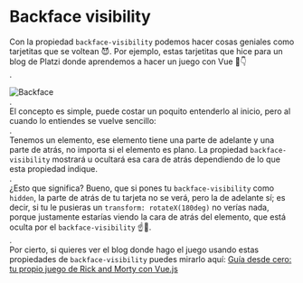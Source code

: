 # Backface visibility
Con la propiedad `backface-visibility` podemos hacer cosas geniales como tarjetitas que se voltean 😈. Por ejemplo, estas tarjetitas que hice para un blog de Platzi donde aprendemos a hacer un juego con Vue 👀👇  
.  

![Backface](https://media.giphy.com/media/pdJ4jhBTW07fEC6zdH/giphy.gif)  
.  
El concepto es simple, puede costar un poquito entenderlo al inicio, pero al cuando lo entiendes se vuelve sencillo:  
.  
Tenemos un elemento, ese elemento tiene una parte de adelante y una parte de atrás, no importa si el elemento es plano. La propiedad `backface-visibility` mostrará u ocultará esa cara de atrás dependiendo de lo que esta propiedad indique.  
.  
¿Esto que significa? Bueno, que si pones tu `backface-visibility` como `hidden`, la parte de atrás de tu tarjeta no se verá, pero la de adelante sí; es decir, si tu le pusieras un `transform: rotateX(180deg)` no verías nada, porque justamente estarías viendo la cara de atrás del elemento, que está oculta por el `backface-visibility` ☝👀.  
.  
Por cierto, si quieres ver el blog donde hago el juego usando estas propiedades de `backface-visibility` puedes mirarlo aquí: [Guía desde cero: tu propio juego de Rick and Morty con Vue.js](https://platzi.com/blog/juego-rick-morty-vuejs/)